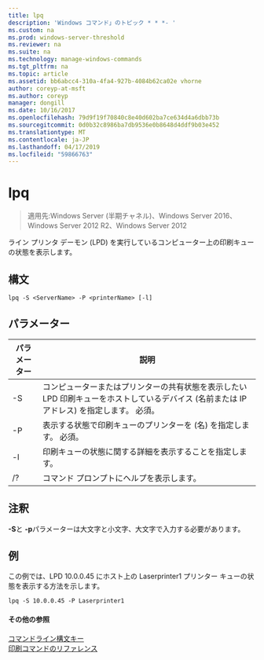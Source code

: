 ```yaml
---
title: lpq
description: 'Windows コマンド」のトピック * * *- '
ms.custom: na
ms.prod: windows-server-threshold
ms.reviewer: na
ms.suite: na
ms.technology: manage-windows-commands
ms.tgt_pltfrm: na
ms.topic: article
ms.assetid: bb6abcc4-310a-4fa4-927b-4084b62ca02e vhorne
author: coreyp-at-msft
ms.author: coreyp
manager: dongill
ms.date: 10/16/2017
ms.openlocfilehash: 79d9f19f70840c8e40d602ba7ce634d4a6dbb73b
ms.sourcegitcommit: 0d0b32c8986ba7db9536e0b8648d4ddf9b03e452
ms.translationtype: MT
ms.contentlocale: ja-JP
ms.lasthandoff: 04/17/2019
ms.locfileid: "59866763"
---
```

# <a name="lpq"></a>lpq

>適用先:Windows Server (半期チャネル)、Windows Server 2016、Windows Server 2012 R2、Windows Server 2012

ライン プリンタ デーモン (LPD) を実行しているコンピューター上の印刷キューの状態を表示します。  
  
## <a name="syntax"></a>構文  
```  
lpq -S <ServerName> -P <printerName> [-l]  
```  
## <a name="parameters"></a>パラメーター  
|パラメーター|説明|  
|-------|--------|  
|-S <ServerName>|コンピューターまたはプリンターの共有状態を表示したい LPD 印刷キューをホストしているデバイス (名前または IP アドレス) を指定します。 必須。|  
|-P <printerName>|表示する状態で印刷キューのプリンターを (名) を指定します。 必須。|  
|-l|印刷キューの状態に関する詳細を表示することを指定します。|  
|/?|コマンド プロンプトにヘルプを表示します。|  
## <a name="remarks"></a>注釈  
**-S**と **-p**パラメーターは大文字と小文字、大文字で入力する必要があります。  
## <a name="BKMK_examples"></a>例  
この例では、LPD 10.0.0.45 にホスト上の Laserprinter1 プリンター キューの状態を表示する方法を示します。  
```  
lpq -S 10.0.0.45 -P Laserprinter1  
```  
#### <a name="additional-references"></a>その他の参照  
[コマンドライン構文キー](command-line-syntax-key.md)  
[印刷コマンドのリファレンス](print-command-reference.md)  
